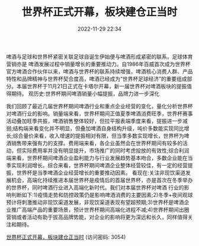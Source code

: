﻿---
title: 世界杯正式开幕，板块建仓正当时
date: 2022-11-29 22:34
updated: 1970-01-01 08:00:00
---

啤酒与足球和世界杯紧密关联足球自诞生伊始便与啤酒形成紧密的联系，足球体育营销亦是
啤酒发展过程中销量增长的重要推动力。自1986年百威首次成为世界杯官方啤酒合作伙伴以来，啤酒与世界杯的联系持续增强，啤酒核心消费人群、产品特性和品牌精神与世界杯契合度高，啤酒已经成为“世界杯足球经济”的重要组成部分。本届世界杯于11月21日正式在卡塔尔开幕，新一届世界杯对啤酒板块的提振值得期待。
观历史:世界杯期间啤酒销量小幅提振，品牌力进一步深化
<!-- more -->
我们回顾了最近几届世界杯期间啤酒行业和重点企业经营的变化，量化分析世界杯对啤酒行业的影响。销量端来看，世界杯期间正值夏季啤酒消费旺季，世界杯赛事活动叠加旺季共振，啤酒销售整体较好，但拉平报表端季度来看，提振进一步减弱;结构端来看变化并不明显，但叠加啤酒自身结构升级，吨价多数能实现同比增长;综合量价来看，收入增速的提振相对有限，但当季多数实现增长，世界杯为啤酒销售带来强有力的支撑。费用端来看，各企业虽然会在世界杯期间有较多的活动，但实际费用率并没有明显提升，市场推广的同时考虑投放的有效性;综合利润端来看，世界杯期间啤酒企业盈利能力与行业发展趋势基本吻合，多数企业能在当季实现利润增长。综合来看，世界杯期间啤酒企业整体经营较佳，有一定的经营提振，世界杯是当季啤酒企业经营增长的重要推动因素。
看现在:关注非现饮渠道发展机会，高端化持续推进本届世界杯是疫情后的首届世界杯，亦是首次在冬季举办的世界杯，同时啤酒行业进入高端化新时代。我们对本届世界杯对啤酒
行业的影响判断如下:1)疫情走势和防控政策仍是影响啤酒消费的主要因素;2)冬季+夜间观球预计将刺激推动非现饮渠道发展，非现饮渠道表现有望超预期;3)世界杯是啤酒企业推广高端产品的重要场景，预计世界杯期间高端化进程不减;4)世界杯期间出圈营销或者活动有助于拔高品牌势能，对企业的影响将更为深远和长久，同样值得关注和期待。

[世界杯正式开幕，板块建仓正当时](https://url12.ctfile.com/f/3948612-735796892-0fd8bf?p=3054)
(访问密码: 3054)

